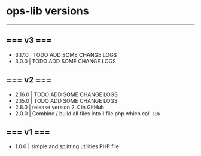 # ops-lib versions

---
## === v3 ===
- 3.17.0 | TODO ADD SOME CHANGE LOGS
- 3.0.0 | TODO ADD SOME CHANGE LOGS
## === v2 ===
- 2.16.0 | TODO ADD SOME CHANGE LOGS
- 2.15.0 | TODO ADD SOME CHANGE LOGS
- 2.8.0 | release version 2.X in GitHub
- 2.0.0 | Combine / build all files into 1 file php which call ``lib``
## === v1 ===
- 1.0.0 | simple and splitting utilities PHP file
